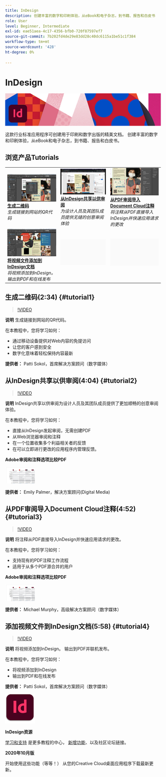 ```yaml
---
title: InDesign
description: 创建丰富的数字和印刷体验，从eBook和电子杂志，到书籍、报告和白皮书
role: User
level: Beginner, Intermediate
exl-id: eae51aea-4c17-4356-bfb0-720f87597ef7
source-git-commit: 7b202fd4de29e83dd28c40dc6115a1be51c1f384
workflow-type: tm+mt
source-wordcount: '428'
ht-degree: 0%

---
```


# InDesign

![英雄图像教程](../assets/InDesign.jpg)

这款行业标准应用程序可创建用于印刷和数字出版的精美文档。 创建丰富的数字和印刷体验，从eBook和电子杂志，到书籍、报告和白皮书。

## 浏览产品Tutorials

<table style="table-layout:fixed">
<tr>
 <td>
    <a href="indesign.md#tutorial1">
        <img alt="生成二维码" src="../assets/InDesign_qrCodes_sokol_thumbnail.jpg" />
    </a>
    <div>
    <a href="indesign.md#tutorial1"><strong>生成二维码</strong></a>
    </div>
    <em>生成链接到网站的QR代码</em>
    <br>
  </td>
  <td>
   <a href="indesign.md#tutorial2">
      <img alt="从InDesign共享以供审阅" src="../assets/indesign_shareforreview_palmer_thumbnail.jpg" />
   </a>
    <div>
   <a href="indesign.md#tutorial2"><strong>从InDesign共享以供审阅</strong></a>
    </div>
    <em>为设计人员及其团队成员提供无缝的创意审阅体验</em>
    <br>
  </td>
  <td>
    <a href="indesign.md#tutorial3">
        <img alt="从PDF审阅导入Document Cloud注释" src="../assets/indesign_pdfcomments_murphy_thumbnail.jpg" />
    </a>
    <div>
    <a href="indesign.md#tutorial3"><strong>从PDF审阅导入Document Cloud注释</strong></a>
    </div>
    <em>将注释从PDF直接导入InDesign并快速应用请求的更改</em>
    <br>
  </td>
</tr>
<tr>
<td>
   <a href="indesign.md#tutorial4">
      <img alt="将视频文件添加到InDesign文档" src="../assets/indesign_video_sokol_thumbnail.jpg" />
   </a>
    <div>
   <a href="indesign.md#tutorial4"><strong>将视频文件添加到InDesign文档</strong></a>
    </div>
    <em>将视频添加到InDesign。 输出到PDF和在线发布</em>
    <br>
  </td>
 <td>
    <img alt="间隔条" src="../assets/Gray_thumbnail.png" />
    <div>
    <br>
 </td>
 <td>
    <img alt="间隔条" src="../assets/Gray_thumbnail.png" />
    <div>
    <br>
 </td>
</tr>
</table>

## 生成二维码(2:34) {#tutorial1}

>[!VIDEO](https://video.tv.adobe.com/v/326818?hidetitle=true)

**说明**
生成链接到网站的QR代码。

在本教程中，您将学习如何：
* 通过移动设备提供对Web内容的免提访问
* 让您的客户感到安全
* 数字化意味着轻松保持内容最新

**提供者：**
Patti Sokol，首席解决方案顾问（数字媒体）

## 从InDesign共享以供审阅(4:04) {#tutorial2}

>[!VIDEO](https://video.tv.adobe.com/v/326824?hidetitle=true)

**说明**
InDesign共享以供审阅为设计人员及其团队成员提供了更加顺畅的创意审阅体验。

在本教程中，您将学习如何：
* 直接从InDesign发起审阅，无需创建PDF
* 从Web浏览器审阅和注释
* 在一个位置收集多个利益相关者的反馈
* 在可以立即进行更改的应用程序内管理反馈。

**Adobe审阅和注释选项比较PDF**

[![比较图像](../assets/ComparisonPDF_thumbnail_96.png)](../assets/Adobe_Review_and_Comment_Comparisons.pdf)

**提供者：**
Emily Palmer，解决方案顾问(Digital Media)

## 从PDF审阅导入Document Cloud注释(4:52) {#tutorial3}

>[!VIDEO](https://video.tv.adobe.com/v/326959?hidetitle=true)

**说明**
将注释从PDF直接导入InDesign并快速应用请求的更改。

在本教程中，您将学习如何：
* 支持现有的PDF注释工作流程
* 适用于从多个PDF源合并的用户

**Adobe审阅和注释选项比较PDF**

[![比较图像](../assets/ComparisonPDF_thumbnail_96.png)](../assets/Adobe_Review_and_Comment_Comparisons.pdf)

**提供者：**
Michael Murphy，高级解决方案顾问（数字媒体）

## 添加视频文件到InDesign文档(5:58) {#tutorial4}

>[!VIDEO](https://video.tv.adobe.com/v/326757?hidetitle=true)

**说明**
将视频添加到InDesign。 输出到PDF并联机发布。

在本教程中，您将学习如何：
* 将视频添加到InDesign
* 输出到PDF和在线发布

**提供者：**
Patti Sokol，首席解决方案顾问（数字媒体）

![InDesignLogo](../assets/id_appicon_96.png)

**InDesign资源**

[学习和支持](https://helpx.adobe.com/support/indesign.html) 是更多教程的中心， [新增功能](https://helpx.adobe.com/indesign/user-guide.html/indesign/using/whats-new.ug.html)、以及社区论坛链接。

**2020年10月版**

开始使用这些功能（等等！） 从您的Creative Cloud桌面应用程序下载最新更新。
